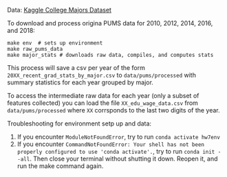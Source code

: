 Data: [Kaggle College Majors Dataset](https://www.kaggle.com/datasets/tunguz/college-majors)


To download and process origina PUMS data for 2010, 2012, 2014, 2016, and 2018: 
```
make env  # sets up environment
make raw_pums_data
make major_stats # downloads raw data, compiles, and computes stats
```

This process will save a csv per year of the form `20XX_recent_grad_stats_by_major.csv` to `data/pums/processed` with summary statistics for each year grouped by major. 

To access the intermediate raw data for each year (only a subset of features collected) you can load the file `XX_edu_wage_data.csv` from `data/pums/processed` where `XX` corrsponds to the last two digits of the year. 


Troubleshooting for environment setp up and data:

1. If you encounter `ModuleNotFoundError`, try to run `conda activate hw7env`
2. If you encounter `CommandNotFoundError: Your shell has not been properly configured to use 'conda activate'.`, try to run `conda init --all`. Then close your terminal without shutting it down. Reopen it, and run the make command again.  
